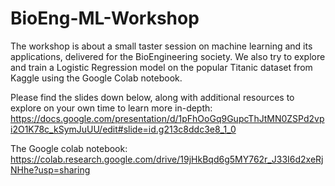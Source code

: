 # BioEng-ML-Workshop

The workshop is about a small taster session on machine learning and its applications, delivered for the BioEngineering society. We also try to explore and train a Logistic Regression model on the popular Titanic dataset from Kaggle using the Google Colab notebook.

Please find the slides down below, along with additional resources to explore on your own time to learn more in-depth:
https://docs.google.com/presentation/d/1pFhOoGq9GupcThJtMN0ZSPd2vpi2O1K78c_kSymJuUU/edit#slide=id.g213c8ddc3e8_1_0 

The Google colab notebook: 
https://colab.research.google.com/drive/19jHkBqd6g5MY762r_J33I6d2xeRjNHhe?usp=sharing
